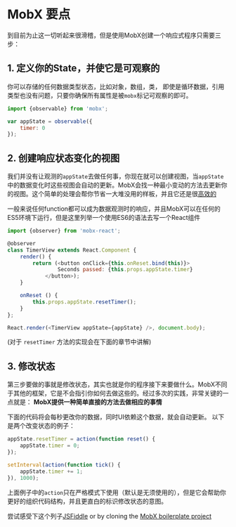 # MobX 要点

到目前为止这一切听起来很滑稽，但是使用MobX创建一个响应式程序只需要三步：

## 1. 定义你的State，并使它是可观察的

你可以存储的任何数据类型状态，比如对象，数组，类， 即使是循环数据，引用类型也没有问题，只要你确保所有属性是被`mobx`标记可观察的即可。

```javascript
import {observable} from 'mobx';

var appState = observable({
    timer: 0
});
```

## 2. 创建响应状态变化的视图

我们并没有让观测的`appState`去做任何事，你现在就可以创建视图，当`appState`中的数据变化时这些视图会自动的更新。MobX会找一种最小变动的方法去更新你的视图。这个简单的处理会帮你节省一大堆没用的样板，并且它还是很[高效的](https://mendix.com/tech-blog/making-react-reactive-pursuit-high-performing-easily-maintainable-react-apps/)

一般来说任何function都可以成为数据观测时的响应，并且MobX可以在任何的ES5环境下运行，但是这里列举一个使用ES6的语法去写一个React组件

```javascript
import {observer} from 'mobx-react';

@observer
class TimerView extends React.Component {
    render() {
        return (<button onClick={this.onReset.bind(this)}>
                Seconds passed: {this.props.appState.timer}
            </button>);
    }

    onReset () {
        this.props.appState.resetTimer();
    }
};

React.render(<TimerView appState={appState} />, document.body);
```

(对于 `resetTimer` 方法的实现会在下面的章节中讲解)

## 3. 修改状态

第三步要做的事就是修改状态，其实也就是你的程序接下来要做什么。MobX不同于其他的框架，它是不会指引你如何去做这些的。经过多次的实践，非常关键的一点就是： **MobX提供一种简单直接的方法去做相应的事情**

下面的代码将会每秒更改你的数据，同时UI依赖这个数据，就会自动更新。
以下是两个改变状态的例子：

```javascript
appState.resetTimer = action(function reset() {
    appState.timer = 0;
});

setInterval(action(function tick() {
    appState.timer += 1;
}), 1000);
```
上面例子中的`action`只在严格模式下使用（默认是无须使用的），但是它会帮助你更好的组织代码结构，并且更直白的标识修改状态的意图。

尝试感受下这个列子[JSFiddle](http://jsfiddle.net/mweststrate/wgbe4guu/) or by cloning the [MobX boilerplate project](https://github.com/mobxjs/mobx-react-boilerplate)